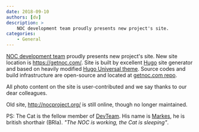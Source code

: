 ```yaml
---
date: 2018-09-10
authors: [dv]
description: >
    NOC development team proudly presents new project's site.
categories:
    - General
---
```

[NOC development team](/devteam/) proudly presents new project's site.
New site location is https://getnoc.com/. Site is built by
excellent [Hugo](https://gohugo.io) site generator and based
on heavily modified [Hugo Universal theme](https://themes.gohugo.io/hugo-universal-theme/).
Source codes and build infrastructure are open-source and located
at [getnoc.com repo](https://code.getnoc.com/noc/getnoc.com).

All photo content on the site is user-contributed and we say thanks to
our dear colleagues.

Old site, http://nocproject.org/ is still online, though no longer maintained.

PS: The Cat is the fellow member of [DevTeam](/devteam/). His name is [Markes](/members/markes/),
he is british shorthair (BRIa). _"The NOC is working, the Cat is sleeping"_.


